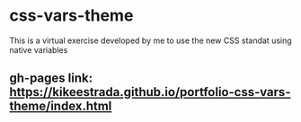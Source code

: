 # css-vars-theme

This is a virtual exercise developed by me to use the new CSS standat using native variables 

## gh-pages link: https://kikeestrada.github.io/portfolio-css-vars-theme/index.html
